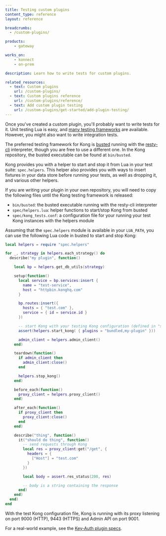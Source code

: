 ```yaml
---
title: Testing custom plugins
content_type: reference
layout: reference

breadcrumbs:
  - /custom-plugins/

products:
    - gateway

works_on:
    - konnect
    - on-prem

description: Learn how to write tests for custom plugins.

related_resources:
  - text: Custom plugins
    url: /custom-plugins/
  - text: Custom plugins reference
    url: /custom-plugins/reference/
  - text: Add custom plugin testing
    url: /custom-plugins/get-started/add-plugin-testing/
---
```


Once you've created a custom plugin, you'll probably want to write tests for it.
Unit testing Lua is easy, and [many testing frameworks](http://lua-users.org/wiki/UnitTesting) are available. 
However, you might also want to write integration tests.

The preferred testing framework for Kong is [busted](https://github.com/lunarmodules/busted) running with the [resty-cli](https://github.com/openresty/resty-cli) interpreter, though you are free to use a different one. 
In the Kong repository, the busted executable can be found at `bin/busted`.

Kong provides you with a helper to start and stop it from Lua in your test suite: `spec.helpers`. 
This helper also provides you with ways to insert fixtures in your data store before running your tests, as well as dropping it, and various other helpers.

If you are writing your plugin in your own repository, you will need to copy the following files until the Kong testing framework is released:
- `bin/busted`: the busted executable running with the resty-cli interpreter
- `spec/helpers.lua`: helper functions to start/stop Kong from busted
- `spec/kong_tests.conf`: a configuration file for your running your test Kong instances with the helpers module

Assuming that the `spec.helpers` module is available in your `LUA_PATH`, you can use the following Lua code in busted to start and stop Kong:

```lua
local helpers = require "spec.helpers"

for _, strategy in helpers.each_strategy() do
  describe("my plugin", function()

    local bp = helpers.get_db_utils(strategy)

    setup(function()
      local service = bp.services:insert {
        name = "test-service",
        host = "httpbin.konghq.com"
      }

      bp.routes:insert({
        hosts = { "test.com" },
        service = { id = service.id }
      })

      -- start Kong with your testing Kong configuration (defined in "spec.helpers")
      assert(helpers.start_kong( { plugins = "bundled,my-plugin" }))

      admin_client = helpers.admin_client()
    end)

    teardown(function()
      if admin_client then
        admin_client:close()
      end

      helpers.stop_kong()
    end)

    before_each(function()
      proxy_client = helpers.proxy_client()
    end)

    after_each(function()
      if proxy_client then
        proxy_client:close()
      end
    end)

    describe("thing", function()
      it("should do thing", function()
        -- send requests through Kong
        local res = proxy_client:get("/get", {
          headers = {
            ["Host"] = "test.com"
          }
        })

        local body = assert.res_status(200, res)

        -- body is a string containing the response
      end)
    end)
  end)
end
```

With the test Kong configuration file, Kong is running with its proxy listening on port 9000 (HTTP), 9443 (HTTPS) and Admin API on port 9001.

For a real-world example, see the [Key-Auth plugin specs](https://github.com/Kong/kong/tree/master/spec/03-plugins/09-key-auth).

